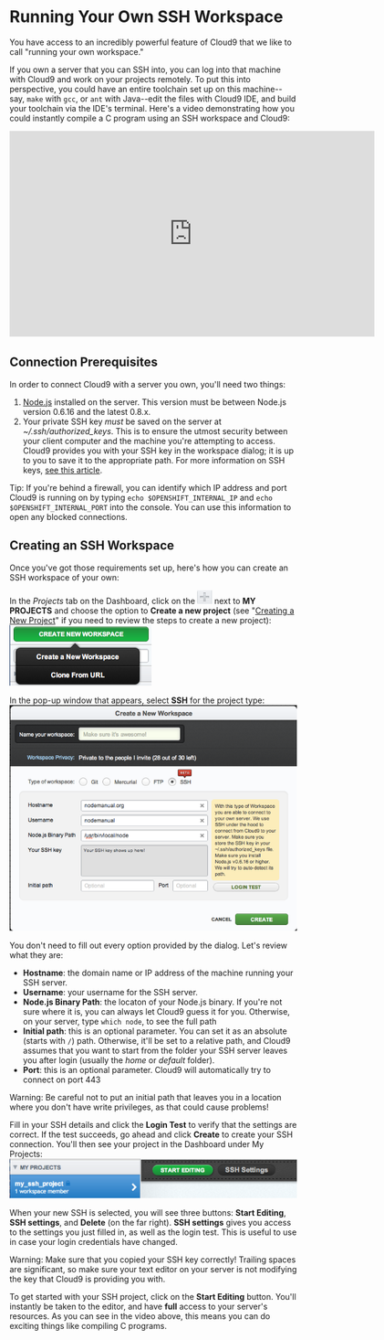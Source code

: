 # Running Your Own SSH Workspace

You have access to an incredibly powerful feature of Cloud9 that we like to call "running your own workspace."

If you own a server that you can SSH into, you can log into that machine with Cloud9 and work on your projects remotely. To put this into perspective, you could have an entire toolchain set up on this machine--say, `make` with `gcc`, or `ant` with Java--edit the files with Cloud9 IDE, and build your toolchain via the IDE's terminal. Here's a video demonstrating how you could instantly compile a C program using an SSH workspace and Cloud9:

<iframe width="640" height="360" src="https://www.youtube.com/embed/CogX0tqugi0" frameborder="0" allowfullscreen></iframe>

## Connection Prerequisites

In order to connect Cloud9 with a server you own, you'll need two things:

1. [Node.js](http://www.nodejs.org) installed on the server. This version must be between Node.js version 0.6.16 and the latest 0.8.x.
2. Your private SSH key *must* be saved on the server at _~/.ssh/authorized_keys_. This is to ensure the utmost security between your client computer and the machine you're attempting to access. Cloud9 provides you with your SSH key in the workspace dialog; it is up to you to save it to the appropriate path. For more information on SSH keys, [see this article](http://www.eng.cam.ac.uk/help/jpmg/ssh/authorized_keys_howto.html).

Tip: If you're behind a firewall, you can identify which IP address and port Cloud9 is running on by typing `echo $OPENSHIFT_INTERNAL_IP` and `echo $OPENSHIFT_INTERNAL_PORT` into the console. You can use this information to open any blocked connections.

## Creating an SSH Workspace

Once you've got those requirements set up, here's how you can create an SSH workspace of your own:

In the *Projects* tab on the Dashboard, click on the ![Project Add Icon](./resources/icons/workspacePlusIcon.png) next to **MY PROJECTS** and choose the option to **Create a new project** (see "[Creating a New Project](./creating_new_workspace.html)" if you need to review the steps to create a new project):  
![New workspace creation](./resources/images/newWorkspace.png)

In the pop-up window that appears, select **SSH** for the project type:  
![SSH Options](./resources/images/SSHoptions.png)


You don't need to fill out every option provided by the dialog. Let's review what they are:

* **Hostname**: the domain name or IP address of the machine running your SSH server.
* **Username**: your username for the SSH server.
* **Node.js Binary Path**: the locaton of your Node.js binary. If you're not sure where it is, you can always let Cloud9 guess it for you. Otherwise, on your server, type `which node`, to see the full path
* **Initial path**: this is an optional parameter. You can set it as an absolute (starts with `/`) path. Otherwise, it'll be set to a relative path, and Cloud9 assumes that you want to start from the folder your SSH server leaves you after login (usually the _home_ or _default_ folder).
* **Port**: this is an optional parameter. Cloud9 will automatically try to connect on port 443

Warning: Be careful not to put an initial path that leaves you in a location where you don't have write privileges, as that could cause problems!

Fill in your SSH details and click the **Login Test** to verify that the settings are correct. If the test succeeds, go ahead and click **Create** to create your SSH connection. You'll then see your project in the Dashboard under My Projects:
![New SSH Project](./resources/images/newSshWorkspace.png)

When your new SSH is selected, you will see three buttons: **Start Editing**, **SSH settings**, and **Delete** (on the far right). **SSH settings** gives you access to the settings you just filled in, as well as the login test. This is useful to use in case your login credentials have changed.

Warning: Make sure that you copied your SSH key correctly! Trailing spaces are significant, so make sure your text editor on your server is not modifying the key that Cloud9 is providing you with.

To get started with your SSH project, click on the **Start Editing** button. You'll instantly be taken to the editor, and have **full** access to your server's resources. As you can see in the video above, this means you can do exciting things like compiling C programs.